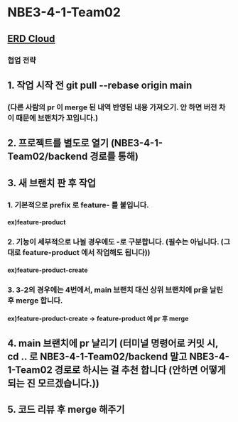 # NBE3-4-1-Team02
## [ERD Cloud](https://www.erdcloud.com/d/ZDwr37b6BbRBcXwr8)
### 협업 전략

## 

## 1. 작업 시작 전 git pull --rebase origin main 
### (다른 사람의 pr 이 merge 된 내역 반영된 내용 가져오기. 안 하면 버전 차이 때문에 브랜치가 꼬입니다.)
## 2. 프로젝트를 별도로 열기 (NBE3-4-1-Team02/backend 경로를 통해)
## 3. 새 브랜치 판 후 작업
### 1. 기본적으로 prefix 로 feature- 를 붙입니다.
#### ex)feature-product 
### 2. 기능이 세부적으로 나뉠 경우에도 -로 구분합니다. (필수는 아닙니다. (그대로 feature-product 에서 작업해도 됩니다))
#### ex)feature-product-create
### 3. 3-2의 경우에는 4번에서, main 브랜치 대신 상위 브랜치에 pr을 날린 후 merge 합니다.
#### ex)feature-product-create -> feature-product 에 pr 후 merge

## 4. main 브랜치에 pr 날리기 (터미널 명령어로 커밋 시, cd .. 로 NBE3-4-1-Team02/backend 말고 NBE3-4-1-Team02 경로로 하시는 걸 추천 합니다 (안하면 어떻게 되는 진 모르겠습니다.))
## 5. 코드 리뷰 후 merge 해주기
